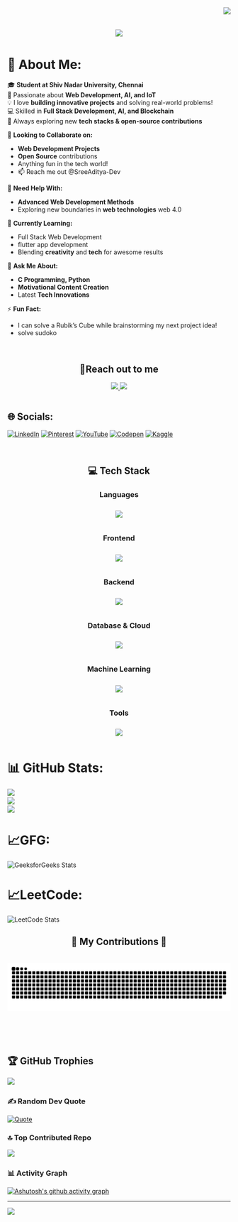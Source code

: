 <img align="right" src="https://visitor-badge.laobi.icu/badge?page_id=SreeAditya-Dev" />

<h1 align="center">
  <img src="https://readme-typing-svg.herokuapp.com?font=Viga&size=40&center=true&vCenter=true&pause=1000&color=F7F400&width=500&height=80&lines=Hi+Everyone+!%F0%9F%91%8B;I'm+Sree+Aditya+Velmurugan" />
</h1>

# 🌟 About Me:

🎓 **Student at Shiv Nadar University, Chennai**  
🚀 Passionate about **Web Development, AI, and IoT**  
💡 I love **building innovative projects** and solving real-world problems!  
💻 Skilled in **Full Stack Development, AI, and Blockchain**  
🎯 Always exploring new **tech stacks & open-source contributions**

👯 **Looking to Collaborate on:**
- **Web Development Projects**
- **Open Source** contributions
- Anything fun in the tech world!
- 📫 Reach me out @SreeAditya-Dev

🤝 **Need Help With:**
- **Advanced Web Development Methods**
- Exploring new boundaries in **web technologies** web 4.0

🌱 **Currently Learning:**
- Full Stack Web Development
- flutter app development
- Blending **creativity** and **tech** for awesome results

💬 **Ask Me About:**
- **C Programming, Python**
- **Motivational Content Creation**
- Latest **Tech Innovations**

⚡ **Fun Fact:**
- I can solve a Rubik’s Cube while brainstorming my next project idea!
- solve sudoko

<br>

<h2 align="center"> 📧Reach out to me</h2>
<div align="center"> 
  <a href="mailto:sreeaditya24110041@snuchennai.edu.in">
    <img src="https://img.shields.io/badge/Gmail-333333?style=for-the-badge&logo=gmail&logoColor=red" />
  </a>
  <a href="https://hgg.pythonanywhere.com/" target="_blank">
     <img src="https://img.shields.io/badge/Portfolio-FF5722?style=for-the-badge&logo=todoist&logoColor=white" target="_blank" /> <!-- sqlite, safari, google-chrome are other good icon options -->
  </a>
</div>
<br>

## 🌐 Socials:
[![LinkedIn](https://img.shields.io/badge/LinkedIn-%230077B5.svg?style=for-the-badge&logo=linkedin&logoColor=white)](https://linkedin.com/in/v-sree-aditya) 
[![Pinterest](https://img.shields.io/badge/Pinterest-%23E60023.svg?style=for-the-badge&logo=Pinterest&logoColor=white)](https://pinterest.com/adityavelmurugan) 
[![YouTube](https://img.shields.io/badge/YouTube-%23FF0000.svg?style=for-the-badge&logo=YouTube&logoColor=white)](https://youtube.com/@CreativeScript7421) 
[![Codepen](https://img.shields.io/badge/Codepen-000000?style=for-the-badge&logo=codepen&logoColor=white)](https://codepen.io/Developer_Sree) 
[![Kaggle](https://img.shields.io/badge/Kaggle-20BEFF?style=for-the-badge&logo=Kaggle&logoColor=white)](https://www.kaggle.com/quantumminds06) 

<br>

<h2 align="center">💻 Tech Stack</h2>

<div align="center">
  <h3>Languages</h3>
  <img src="https://skillicons.dev/icons?i=c,cpp,python,javascript,dart,powershell" style="margin: 10px;" />
  
  <h3>Frontend</h3>
  <img src="https://skillicons.dev/icons?i=html,css,tailwind,react,angular,nextjs,flutter" style="margin: 10px;" />
  
  <h3>Backend</h3>
  <img src="https://skillicons.dev/icons?i=nodejs,express,nestjs,django,flask" style="margin: 10px;" />
  
  <h3>Database & Cloud</h3>
  <img src="https://skillicons.dev/icons?i=postgres,mysql,mongodb,supabase,firebase,prisma,azure,vercel" style="margin: 10px;" />
  
  <h3>Machine Learning</h3>
  <img src="https://skillicons.dev/icons?i=pytorch,tensorflow" style="margin: 10px;" />
  
  <h3>Tools</h3>
  <img src="https://skillicons.dev/icons?i=git,github,linux,figma,githubactions" style="margin: 10px;" />
</div>

# 📊 GitHub Stats:
![](https://github-readme-stats.vercel.app/api?username=SreeAditya-Dev&theme=radical&hide_border=false&include_all_commits=true&count_private=true)<br/>
![](https://github-readme-streak-stats.herokuapp.com/?user=SreeAditya-Dev&theme=radical&hide_border=false)<br/>
![](https://github-readme-stats.vercel.app/api/top-langs/?username=SreeAditya-Dev&theme=radical&hide_border=false&include_all_commits=true&count_private=true&layout=compact)

# 📈GFG:
![GeeksforGeeks Stats](https://gfgstatscard.vercel.app/sreeadhj8ks?theme=dark)

# 📈LeetCode:
![LeetCode Stats](https://leetcard.jacoblin.cool/SREE_2006?theme=radical&font=Share%20Tech&ext=activity)

<div align="center">
  <h2>🐍 My Contributions 🐍</h2>
  <br>
  <img alt="snake eating my contributions" src="https://raw.githubusercontent.com/salesp07/salesp07/output/github-contribution-grid-snake.svg" />
  
  <br/><br/><br/>
</div>

## 🏆 GitHub Trophies
![](https://github-profile-trophy.vercel.app/?username=SreeAditya-Dev&theme=radical&no-frame=false&no-bg=true&margin-w=4)

### ✍️ Random Dev Quote
[![Quote](https://quotes-github-readme.vercel.app/api?quote=A%20smooth%20sea%20never%20made%20a%20skilled%20sailor.&type=horizontal&theme=tokyonight)](https://quotes-github-readme.vercel.app)


### 🔝 Top Contributed Repo
![](https://github-contributor-stats.vercel.app/api?username=SreeAditya-Dev&limit=5&theme=dark&combine_all_yearly_contributions=true)

### 📊 Activity Graph
[![Ashutosh's github activity graph](https://github-readme-activity-graph.vercel.app/graph?username=SreeAditya-Dev&bg_color=f0d6f5&color=000000&line=ff0059&point=000000&area=true&hide_border=true)](https://github.com/ashutosh00710/github-readme-activity-graph)

---
[![](https://visitcount.itsvg.in/api?id=SreeAditya-Dev&icon=2&color=5)](https://visitcount.itsvg.in)

<!-- Proudly created with GPRM ( https://gprm.itsvg.in ) -->
